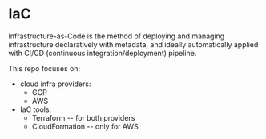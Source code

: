 # IaC


Infrastructure-as-Code is the method of deploying and managing infrastructure declaratively with metadata, and ideally automatically applied with CI/CD (continuous integration/deployment) pipeline.


This repo focuses on:

- cloud infra providers:
  - GCP
  - AWS
- IaC tools:
  - Terraform -- for both providers
  - CloudFormation -- only for AWS

